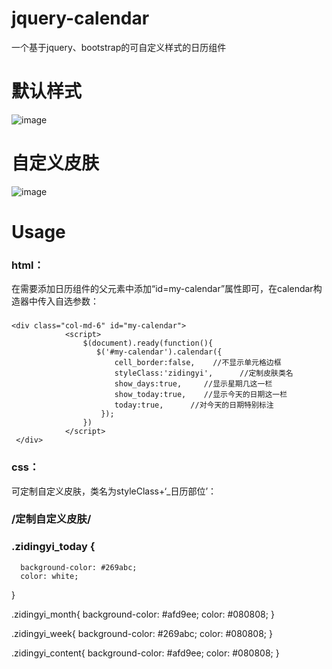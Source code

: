 # jquery-calendar
一个基于jquery、bootstrap的可自定义样式的日历组件

默认样式
========================
 ![image](https://github.com/tangzhirong/jquery-calendar/blob/master/demo2.png)
 
自定义皮肤
=======================
![image](https://github.com/tangzhirong/jquery-calendar/blob/master/demo1.png)


Usage
=======================
### html：
  在需要添加日历组件的父元素中添加“id=my-calendar”属性即可，在calendar构造器中传入自选参数：
### 
    <div class="col-md-6" id="my-calendar">
                <script>
                    $(document).ready(function(){
                       $('#my-calendar').calendar({
                           cell_border:false,    //不显示单元格边框
                           styleClass:'zidingyi',      //定制皮肤类名
                           show_days:true,     //显示星期几这一栏
                           show_today:true,    //显示今天的日期这一栏
                           today:true,      //对今天的日期特别标注
                        });
                    })
                </script>
     </div>
   
### css：
  可定制自定义皮肤，类名为styleClass+‘_日历部位’：
  
### /**********定制自定义皮肤**********/
### .zidingyi_today {
      background-color: #269abc;
      color: white;
}

.zidingyi_month{
      background-color: #afd9ee;
      color: #080808;
}

.zidingyi_week{
      background-color: #269abc;
      color: #080808;
}

.zidingyi_content{
      background-color: #afd9ee;
      color: #080808;
}
   
